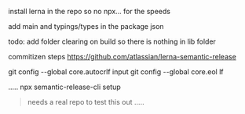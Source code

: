 


install lerna in the repo so no npx... 
for the speeds

add main and typings/types in the package json

todo: add folder clearing on build so there is nothing in lib folder


commitizen
steps
https://github.com/atlassian/lerna-semantic-release

git config --global core.autocrlf input
git config --global core.eol lf

.....
npx semantic-release-cli setup
> needs a real repo to test this out
.....



